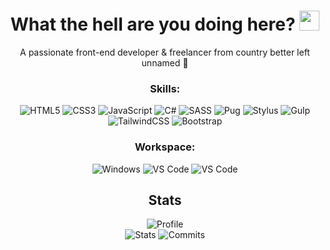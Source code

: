 <div align="center">
  <h1>What the hell are you doing here?
    <img src="https://github.com/blackcater/blackcater/raw/main/images/Hi.gif" height="32"/>
  </h1>
  <p>A passionate front-end developer & freelancer from country better left unnamed 👤</p>
</div>

<div align="center">
  <h3>Skills:</h3>

  <div>
    <img src="https://img.shields.io/badge/html5-%23E34F26.svg?style=for-the-badge&logo=html5&logoColor=white" alt="HTML5"></img>
    <img src="https://img.shields.io/badge/css3-%231572B6.svg?style=for-the-badge&logo=css3&logoColor=white" alt="CSS3"></img>
    <img src="https://img.shields.io/badge/javascript-%23323330.svg?style=for-the-badge&logo=javascript&logoColor=%23F7DF1E" alt="JavaScript"></img>
    <img src="https://img.shields.io/badge/c%23-%23239120.svg?style=for-the-badge&logo=csharp&logoColor=white" alt="C#"></img>
    <img src="https://img.shields.io/badge/SASS-hotpink.svg?style=for-the-badge&logo=SASS&logoColor=white" alt="SASS"></img>
    <img src="https://img.shields.io/badge/Pug-FFF?style=for-the-badge&logo=pug&logoColor=A86454" alt="Pug"></img>
    <img src="https://img.shields.io/badge/stylus-%23ff6347.svg?style=for-the-badge&logo=stylus&logoColor=white" alt="Stylus"></img>
    <img src="https://img.shields.io/badge/GULP-%23CF4647.svg?style=for-the-badge&logo=gulp&logoColor=white" alt="Gulp"></img>
    <img src="https://img.shields.io/badge/tailwindcss-%2338B2AC.svg?style=for-the-badge&logo=tailwind-css&logoColor=white" alt="TailwindCSS"></img>
    <img src="https://img.shields.io/badge/bootstrap-%23563D7C.svg?style=for-the-badge&logo=bootstrap&logoColor=white" alt="Bootstrap"></img>
  </div>
<div>

<div align="center">
  <h3>Workspace:</h3>

  <div>
    <img src="https://img.shields.io/badge/Windows-0078D6?style=for-the-badge&logo=windows&logoColor=white" alt="Windows"></img>
    <img src="https://img.shields.io/badge/Visual%20Studio%20Code-0078d7.svg?style=for-the-badge&logo=visual-studio-code&logoColor=white" alt="VS Code"></img>
    <img src="https://img.shields.io/badge/Visual%20Studio-5C2D91.svg?style=for-the-badge&logo=visual-studio&logoColor=white" alt="VS Code"></img>
  </div>
</div> 

<div align="center">
  <h2>Stats</h2>
  
  <div>
    <img src="https://github-profile-summary-cards.vercel.app/api/cards/profile-details?username=joseffie&theme=tokyonight" alt="Profile"></img>
  </div>
  
  <div>
    <img src="https://github-profile-summary-cards.vercel.app/api/cards/stats?username=joseffie&theme=tokyonight" alt="Stats"></img>
    <img src="https://github-profile-summary-cards.vercel.app/api/cards/productive-time?username=joseffie&theme=tokyonight" alt="Commits"></img>
  </div>
</div>
